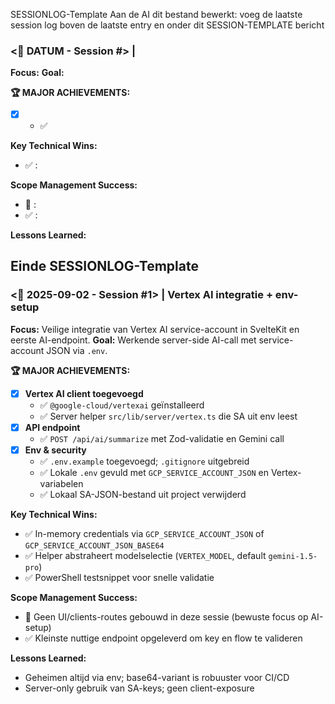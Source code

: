 SESSIONLOG-Template
Aan de AI dit bestand bewerkt: voeg de laatste session log boven de laatste entry en onder dit  SESSION-TEMPLATE bericht
### <📅 DATUM - Session #> | <Session omschrijving>

**Focus:** <wat was de focus van deze sessie>
**Goal:** <Wat is bereikt in deze sessie>

**🏆 MAJOR ACHIEVEMENTS:**
- [x] **<Omschrijving>**
  - ✅ <puntsgewijze opsomming>

**Key Technical Wins:**
- ✅ **<Omschrijving>**: <Toelichting> 

**Scope Management Success:**
- 🚫 **<Omschrijving>**: <Toelichting> 
- ✅ **<Omschrijving>**: <Toelichting> 

**Lessons Learned:**

Einde SESSIONLOG-Template
---
### <📅 2025-09-02 - Session #1> | Vertex AI integratie + env-setup

**Focus:** Veilige integratie van Vertex AI service-account in SvelteKit en eerste AI-endpoint.
**Goal:** Werkende server-side AI-call met service-account JSON via `.env`.

**🏆 MAJOR ACHIEVEMENTS:**
- [x] **Vertex AI client toegevoegd**
  - ✅ `@google-cloud/vertexai` geïnstalleerd
  - ✅ Server helper `src/lib/server/vertex.ts` die SA uit env leest
- [x] **API endpoint**
  - ✅ `POST /api/ai/summarize` met Zod-validatie en Gemini call
- [x] **Env & security**
  - ✅ `.env.example` toegevoegd; `.gitignore` uitgebreid
  - ✅ Lokale `.env` gevuld met `GCP_SERVICE_ACCOUNT_JSON` en Vertex-variabelen
  - ✅ Lokaal SA-JSON-bestand uit project verwijderd

**Key Technical Wins:**
- ✅ In-memory credentials via `GCP_SERVICE_ACCOUNT_JSON` of `GCP_SERVICE_ACCOUNT_JSON_BASE64`
- ✅ Helper abstraheert modelselectie (`VERTEX_MODEL`, default `gemini-1.5-pro`)
- ✅ PowerShell testsnippet voor snelle validatie

**Scope Management Success:**
- 🚫 Geen UI/clients-routes gebouwd in deze sessie (bewuste focus op AI-setup)
- ✅ Kleinste nuttige endpoint opgeleverd om key en flow te valideren

**Lessons Learned:**
- Geheimen altijd via env; base64-variant is robuuster voor CI/CD
- Server-only gebruik van SA-keys; geen client-exposure

